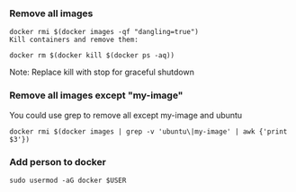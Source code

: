 ### Remove all images
```
docker rmi $(docker images -qf "dangling=true")
Kill containers and remove them:

docker rm $(docker kill $(docker ps -aq))
```
Note: Replace kill with stop for graceful shutdown

### Remove all images except "my-image"

You could use grep to remove all except my-image and ubuntu
```
docker rmi $(docker images | grep -v 'ubuntu\|my-image' | awk {'print $3'})
```
### Add person to docker
```
sudo usermod -aG docker $USER
```
